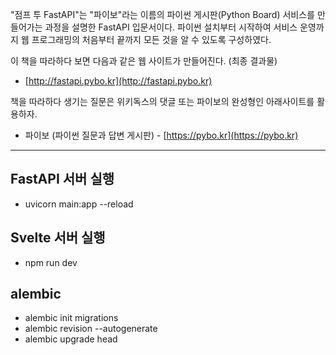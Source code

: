 "점프 투 FastAPI"는 "파이보"라는 이름의 파이썬 게시판(Python Board) 서비스를 만들어가는 과정을 설명한 FastAPI 입문서이다. 파이썬 설치부터 시작하여 서비스 운영까지 웹 프로그래밍의 처음부터 끝까지 모든 것을 알 수 있도록 구성하였다.

이 책을 따라하다 보면 다음과 같은 웹 사이트가 만들어진다. (최종 결과물)

* [http://fastapi.pybo.kr](http://fastapi.pybo.kr)


책을 따라하다 생기는 질문은 위키독스의 댓글 또는 파이보의 완성형인 아래사이트를 활용하자.

* 파이보 (파이썬 질문과 답변 게시판) - [https://pybo.kr](https://pybo.kr)

----

## FastAPI 서버 실행
* uvicorn main:app --reload

## Svelte 서버 실행
* npm run dev

## alembic
* alembic init migrations
* alembic revision --autogenerate
* alembic upgrade head
